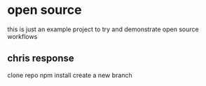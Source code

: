# open source

this is just an example project to try and demonstrate open source workflows

## chris response

clone repo
npm install
create a new branch

